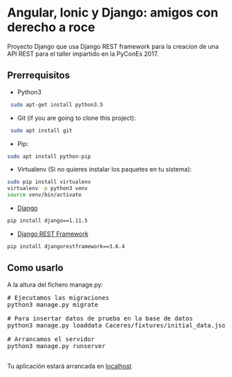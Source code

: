 # Angular, Ionic y Django: amigos con derecho a roce

Proyecto Django que usa Django REST framework para la creacion de una API REST para el taller impartido en la PyConEs 2017.

## Prerrequisitos
- Python3
```sh
 sudo apt-get install python3.5
```
 - Git (if you are going to clone this project):
```sh
 sudo apt install git
```
  - Pip:
```sh
sudo apt install python-pip
```
 - Virtualenv (Si no quieres instalar los paquetes en tu sistema):
```sh
sudo pip install virtualenv
virtualenv -p python3 venv
source venv/bin/activate
```
  - [Django](https://www.djangoproject.com/)
```sh
pip install django==1.11.5
```
 - [Django REST Framework](http://www.django-rest-framework.org/)
```sh
pip install djangorestframework==3.6.4
```

## Como usarlo

A la altura del fichero manage.py:
<pre>
# Ejecutamos las migraciones 
python3 manage.py migrate

# Para insertar datos de prueba en la base de datos
python3 manage.py loaddata Caceres/fixtures/initial_data.json

# Arrancamos el servidor
python3 manage.py runserver

</pre>

Tu aplicación estará arrancada en [localhost](http://localhost:8000)
